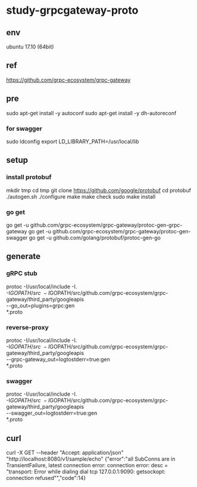 # study-grpcgateway-proto

## env

ubuntu 17.10 (64bit)

## ref

https://github.com/grpc-ecosystem/grpc-gateway

## pre

sudo apt-get install -y autoconf
sudo apt-get install -y dh-autoreconf

### for swagger

sudo ldconfig
export LD_LIBRARY_PATH=/usr/local/lib

## setup

### install protobuf

mkdir tmp
cd tmp
git clone https://github.com/google/protobuf
cd protobuf
./autogen.sh
./configure
make
make check
sudo make install

### go get

go get -u github.com/grpc-ecosystem/grpc-gateway/protoc-gen-grpc-gateway
go get -u github.com/grpc-ecosystem/grpc-gateway/protoc-gen-swagger
go get -u github.com/golang/protobuf/protoc-gen-go

## generate

### gRPC stub

protoc -I/usr/local/include -I. \
  -I$GOPATH/src \
  -I$GOPATH/src/github.com/grpc-ecosystem/grpc-gateway/third_party/googleapis \
  --go_out=plugins=grpc:gen \
  *.proto

### reverse-proxy

protoc -I/usr/local/include -I. \
  -I$GOPATH/src \
  -I$GOPATH/src/github.com/grpc-ecosystem/grpc-gateway/third_party/googleapis \
  --grpc-gateway_out=logtostderr=true:gen \
  *.proto

### swagger

protoc -I/usr/local/include -I. \
  -I$GOPATH/src \
  -I$GOPATH/src/github.com/grpc-ecosystem/grpc-gateway/third_party/googleapis \
  --swagger_out=logtostderr=true:gen \
  *.proto

## curl

curl -X GET --header "Accept: application/json" "http://localhost:8080/v1/sample/echo"
{"error":"all SubConns are in TransientFailure, latest connection error: connection error: desc = \"transport: Error while dialing dial tcp 127.0.0.1:9090: getsockopt: connection refused\"","code":14}
